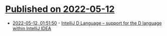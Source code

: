 # [Published on 2022-05-12](index.md)

* [2022-05-12, 01:51:50](https://news.ycombinator.com/item?id=31348297) - [IntelliJ D Language – support for the D language within IntelliJ IDEA](https://intellij-dlanguage.github.io/)
